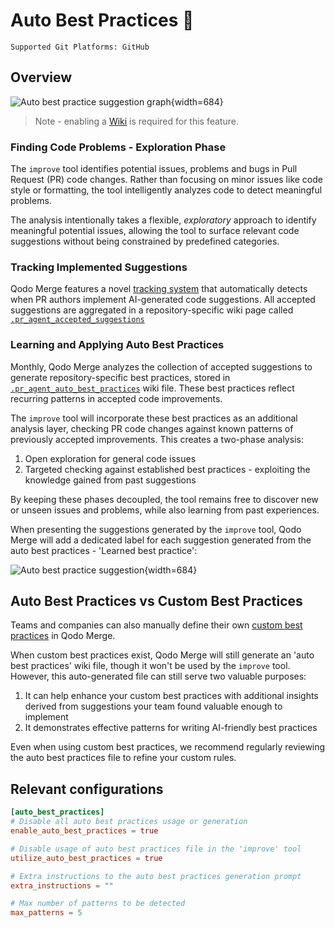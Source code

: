 # Auto Best Practices 💎
`Supported Git Platforms: GitHub`

## Overview

![Auto best practice suggestion graph](https://www.qodo.ai/images/pr_agent/auto_best_practices_graph.png){width=684}

> Note - enabling a [Wiki](https://qodo-merge-docs.qodo.ai/usage-guide/enabling_a_wiki/) is required for this feature.

### Finding Code Problems - Exploration Phase

The `improve` tool identifies potential issues, problems and bugs in Pull Request (PR) code changes. 
Rather than focusing on minor issues like code style or formatting, the tool intelligently analyzes code to detect meaningful problems. 

The analysis intentionally takes a flexible, _exploratory_ approach to identify meaningful potential issues, allowing the tool to surface relevant code suggestions without being constrained by predefined categories.

### Tracking Implemented Suggestions

Qodo Merge features a novel [tracking system](https://qodo-merge-docs.qodo.ai/tools/improve/#suggestion-tracking) that automatically detects when PR authors implement AI-generated code suggestions. 
All accepted suggestions are aggregated in a repository-specific wiki page called [`.pr_agent_accepted_suggestions`](https://github.com/qodo-ai/pr-agent/wiki/.pr_agent_accepted_suggestions)


### Learning and Applying Auto Best Practices

Monthly, Qodo Merge analyzes the collection of accepted suggestions to generate repository-specific best practices, stored in [`.pr_agent_auto_best_practices`](https://github.com/qodo-ai/pr-agent/wiki/.pr_agent_auto_best_practices) wiki file.
These best practices reflect recurring patterns in accepted code improvements.

The `improve` tool will incorporate these best practices as an additional analysis layer, checking PR code changes against known patterns of previously accepted improvements.
This creates a two-phase analysis:

1. Open exploration for general code issues
2. Targeted checking against established best practices - exploiting the knowledge gained from past suggestions

By keeping these phases decoupled, the tool remains free to discover new or unseen issues and problems, while also learning from past experiences.


When presenting the suggestions generated by the `improve` tool, Qodo Merge will add a dedicated label for each suggestion generated from the auto best practices - 'Learned best practice':

![Auto best practice suggestion](https://www.qodo.ai/images/pr_agent/auto_best_practices.png){width=684}


## Auto Best Practices vs Custom Best Practices

Teams and companies can also manually define their own [custom best practices](https://qodo-merge-docs.qodo.ai/tools/improve/#best-practices) in Qodo Merge. 

When custom best practices exist, Qodo Merge will still generate an 'auto best practices' wiki file, though it won't be used by the `improve` tool. 
However, this auto-generated file can still serve two valuable purposes:

1. It can help enhance your custom best practices with additional insights derived from suggestions your team found valuable enough to implement
2. It demonstrates effective patterns for writing AI-friendly best practices

Even when using custom best practices, we recommend regularly reviewing the auto best practices file to refine your custom rules.

## Relevant configurations

```toml
[auto_best_practices]
# Disable all auto best practices usage or generation
enable_auto_best_practices = true  

# Disable usage of auto best practices file in the 'improve' tool
utilize_auto_best_practices = true 

# Extra instructions to the auto best practices generation prompt
extra_instructions = ""            

# Max number of patterns to be detected
max_patterns = 5                   
```